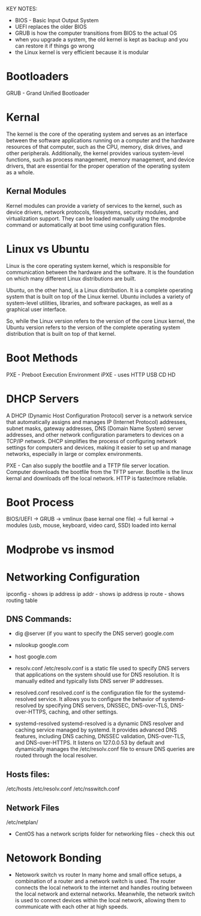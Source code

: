 KEY NOTES:

- BIOS - Basic Input Output System
- UEFI replaces the older BIOS
- GRUB is how the computer transitions from BIOS to the actual OS
- when you upgrade a system, the old kernel is kept as backup and you can restore it if things go wrong
- the Linux kernel is very efficient because it is modular

# Bootloaders

GRUB - Grand Unified Bootloader

# Kernal

The kernel is the core of the operating system and serves as an interface between the software applications running on a computer and the hardware resources of that computer, such as the CPU, memory, disk drives, and other peripherals.
Additionally, the kernel provides various system-level functions, such as process management, memory management, and device drivers, that are essential for the proper operation of the operating system as a whole.

## Kernal Modules

Kernel modules can provide a variety of services to the kernel, such as device drivers, network protocols, filesystems, security modules, and virtualization support. They can be loaded manually using the modprobe command or automatically at boot time using configuration files.

# Linux vs Ubuntu

Linux is the core operating system kernel, which is responsible for communication between the hardware and the software. It is the foundation on which many different Linux distributions are built.

Ubuntu, on the other hand, is a Linux distribution. It is a complete operating system that is built on top of the Linux kernel. Ubuntu includes a variety of system-level utilities, libraries, and software packages, as well as a graphical user interface.

So, while the Linux version refers to the version of the core Linux kernel, the Ubuntu version refers to the version of the complete operating system distribution that is built on top of that kernel.

# Boot Methods

PXE - Preboot Execution Environment
iPXE - uses HTTP
USB
CD
HD

# DHCP Servers

A DHCP (Dynamic Host Configuration Protocol) server is a network service that automatically assigns and manages IP (Internet Protocol) addresses, subnet masks, gateway addresses, DNS (Domain Name System) server addresses, and other network configuration parameters to devices on a TCP/IP network. DHCP simplifies the process of configuring network settings for computers and devices, making it easier to set up and manage networks, especially in large or complex environments.

PXE - Can also supply the bootfile and a TFTP file server location. Computer downloads the bootfile from the TFTP server. Bootfile is the linux kernal and downloads off the local network. HTTP is faster/more reliable.

# Boot Process

BIOS/UEFI -> GRUB -> vmlinux (base kernal one file) -> full kernal -> modules (usb, mouse, keyboard, video card, SSD) loaded into kernal

# Modprobe vs insmod

# Networking Configuration

ipconfig - shows ip address
ip addr - shows ip address
ip route - shows routing table

## DNS Commands:

- dig @server (if you want to specify the DNS server) google.com
- nslookup google.com
- host google.com

- resolv.conf
  /etc/resolv.conf is a static file used to specify DNS servers that applications on the system should use for DNS resolution. It is manually edited and typically lists DNS server IP addresses.

- resolved.conf
  resolved.conf is the configuration file for the systemd-resolved service. It allows you to configure the behavior of systemd-resolved by specifying DNS servers, DNSSEC, DNS-over-TLS, DNS-over-HTTPS, caching, and other settings.

- systemd-resolved
  systemd-resolved is a dynamic DNS resolver and caching service managed by systemd. It provides advanced DNS features, including DNS caching, DNSSEC validation, DNS-over-TLS, and DNS-over-HTTPS. It listens on 127.0.0.53 by default and dynamically manages the /etc/resolv.conf file to ensure DNS queries are routed through the local resolver.

## Hosts files:

/etc/hosts
/etc/resolv.conf
/etc/nsswitch.conf

## Network Files

/etc/netplan/

- CentOS has a network scripts folder for networking files - check this out

# Netowork Bonding

- Netowork switch vs router
  In many home and small office setups, a combination of a router and a network switch is used. The router connects the local network to the internet and handles routing between the local network and external networks. Meanwhile, the network switch is used to connect devices within the local network, allowing them to communicate with each other at high speeds.

